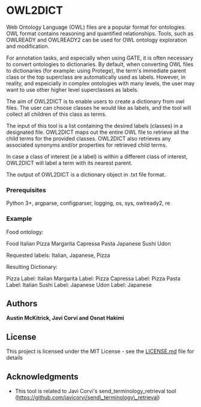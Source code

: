 # OWL2DICT

Web Ontology Language (OWL) files are a popular format for ontologies. OWL format contains reasoning and quantified relationships. Tools, such as OWLREADY and OWLREADY2 can be used for OWL ontology exploration and modification. 

For annotation tasks, and especially when using GATE, it is often necessary to convert ontologies to dictionaries. By default, when converting OWL files to dictionaries (for example: using Protege), the term's immediate parent class or the top superclass are automatically used as labels. However, in reality, and espeicially in complex ontologies with many levels, the user may want to use other higher level superclasses as labels.

The aim of OWL2DICT is to enable users to create a dictionary from owl files. The user can choose classes he would like as labels, and the tool will collect all children of this class as terms.    

The input of this tool is a list containing the desired labels (classes) in a designated file. OWL2DICT maps out the entire OWL file to retrieve all the child terms for the provided classes. OWL2DICT also retrieves any associated synonyms and/or properties for retrieved child terms.

In case a class of interest (ie a label) is within a different class of interest, OWL2DICT will label a term with its nearest parent. 


The output of OWL2DICT is a dictionary object in .txt file format. 

### Prerequisites

Python 3+, argparse, configparser, logging, os, sys, owlready2, re

### Example

Food ontology:

Food
  Italian
    Pizza
      Margarita
      Capressa
    Pasta
  Japanese
    Sushi
    Udon
    
Requested labels: Italian, Japanese, Pizza 

Resulting Dictionary:

Pizza      Label: Italian
Margarita    Label: Pizza
Capressa    Label: Pizza
Pasta    Label: Italian
Sushi    Label: Japanese
Udon    Label: Japanese

## Authors

**Austin McKitrick, Javi Corvi and Osnat Hakimi** 



## License

This project is licensed under the MIT License - see the [LICENSE.md](LICENSE.md) file for details

## Acknowledgments

* This tool is related to Javi Corvi's send\_terminology\_retrieval tool (https://github.com/javicorvi/send\_terminology\_retrieval)
